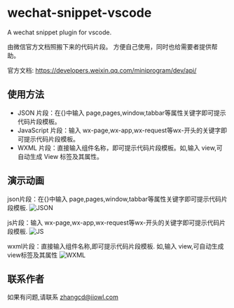 # wechat-snippet-vscode

A wechat snippet plugin for vscode.

由微信官方文档照搬下来的代码片段。
方便自己使用，同时也给需要者提供帮助。

官方文档: https://developers.weixin.qq.com/miniprogram/dev/api/

## 使用方法
* JSON 片段：在{}中输入 page,pages,window,tabbar等属性关键字即可提示代码片段模板。
* JavaScript 片段：输入 wx-page,wx-app,wx-request等wx-开头的关键字即可提示代码片段模板。
* WXML 片段：直接输入组件名称，即可提示代码片段模板。如,输入 view,可自动生成 View 标签及其属性。

## 演示动画

json片段：在{}中输入 page,pages,window,tabbar等属性关键字即可提示代码片段模板.
![JSON](https://www.iiowl.cn/assets/1.gif)

js片段：输入 wx-page,wx-app,wx-request等wx-开头的关键字即可提示代码片段模板.
![JS](https://www.iiowl.cn/assets/2.gif)

wxml片段：直接输入组件名称,即可提示代码片段模板. 如,输入 view,可自动生成 view标签及其属性
![WXML](https://www.iiowl.cn/assets/3.gif)

## 联系作者
如果有问题,请联系 zhangcd@iiowl.com
